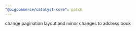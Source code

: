 ```yaml
---
"@bigcommerce/catalyst-core": patch
---
```


change pagination layout and minor changes to address book
